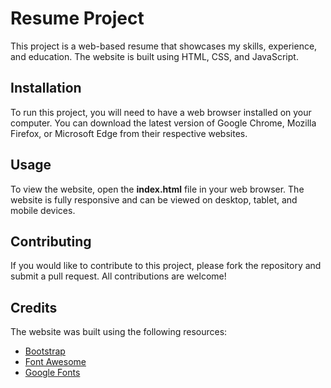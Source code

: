 # Resume Project

This project is a web-based resume that showcases my skills, experience, and education. The website is built using HTML, CSS, and JavaScript.

## Installation

To run this project, you will need to have a web browser installed on your computer. You can download the latest version of Google Chrome, Mozilla Firefox, or Microsoft Edge from their respective websites.

## Usage

To view the website, open the **index.html** file in your web browser. The website is fully responsive and can be viewed on desktop, tablet, and mobile devices.

## Contributing

If you would like to contribute to this project, please fork the repository and submit a pull request. All contributions are welcome!

## Credits

The website was built using the following resources:

- [Bootstrap](https://getbootstrap.com/)
- [Font Awesome](https://fontawesome.com/)
- [Google Fonts](https://fonts.google.com/)

